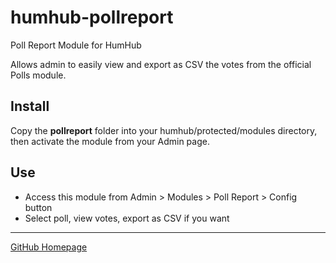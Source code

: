 # humhub-pollreport
Poll Report Module for HumHub

Allows admin to easily view and export as CSV the votes from the official Polls module.


## Install

Copy the **pollreport** folder into your humhub/protected/modules directory, then activate the module from your Admin page.


## Use

 - Access this module from Admin > Modules > Poll Report > Config button
 - Select poll, view votes, export as CSV if you want

 ---

[GitHub Homepage](https://github.com/Yeromnis/humhub-pollreport)
